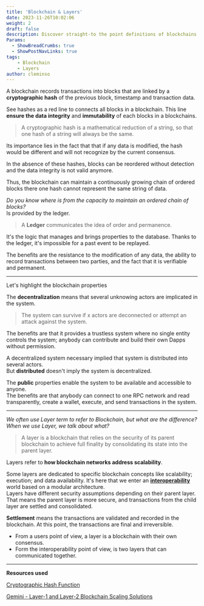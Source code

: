 ```yaml
---
title: 'Blockchain & Layers'
date: 2023-11-26T10:02:06
weight: 2
draft: false
description: Discover straight-to the point definitions of blockchains and layers.
Params:
  - ShowBreadCrumbs: true
  - ShowPostNavLinks: true
tags:
    - Blockchain
    - Layers
author: cleminso
---
```


A blockchain records transactions into blocks that are linked by a **cryptographic hash** of the previous block, timestamp and transaction data. 

See hashes as a red line to connects all blocks in a blockchain. This line **ensure the data integrity** and **immutability** of each blocks in a blockchains. 

> A cryptographic hash is a mathematical reduction of a string, so that one hash of a string will always be the same.

Its importance lies in the fact that that if any data is modified, the hash would be different and will not recognize by the current consensus.

In the absence of these hashes, blocks can be reordered without detection and the data integrity is not valid anymore.

Thus, the blockchain can maintain a continuously growing chain of ordered blocks there one hash cannot represent the same string of data.

*Do you know where is from the capacity to maintain an ordered chain of blocks?*  
Is provided by the ledger.

> A **Ledger** communicates the idea of order and permanence. 

It's the logic that manages and brings properties to the database. Thanks to the ledger, it's impossible for a past event to be replayed. 

The benefits are the resistance to the modification of any data, the ability to record transactions between two parties, and the fact that it is verifiable and permanent.

---

Let's highlight the blockchain properties

The **decentralization** means that several unknowing actors are implicated in the system. 

> The system can survive if x actors are deconnected or attempt an attack against the system. 

The benefits are that it provides a trustless system where no single entity controls the system; anybody can contribute and build their own Dapps without permission.

A decentralized system necessary implied that system is distributed into several actors.  
But **distributed** doesn't imply the system is decentralized.

The **public** properties enable the system to be available and accessible to anyone.  
The benefits are that anybody can connect to one RPC network and read transparently, create a wallet, execute, and send transactions in the system.

---

*We often use Layer term to refer to Blockchain, but what are the difference? When we use Layer, we talk about what?*

> A layer is a blockchain that relies on the security of its parent blockchain to achieve full finality by consolidating its state into the parent layer.

Layers refer to **how blockchain networks address scalability**.

Some layers are dedicated to specific blockchain concepts like scalability; execution; and data availability. It's here that we enter an [**interoperability**](https://cleminso.xyz/definitions/interoperability/) world based on a modular architecture.  
Layers have different security assumptions depending on their parent layer. That means the parent layer is more secure, and transactions from the child layer are settled and consolidated.

**Settlement** means the transactions are validated and recorded in the blockchain. At this point, the transactions are final and irreversible.

- From a users point of view, a layer is a blockchain with their own consensus.  
- Form the interoperability point of view, is two layers that can communicated together.

---

**Resources used**

[Cryptographic Hash Function](https://en.wikipedia.org/wiki/Cryptographic_hash_function)

[Gemini - Layer-1 and Layer-2 Blockchain Scaling Solutions](https://www.gemini.com/cryptopedia/blockchain-layer-2-network-layer-1-network#section-layer-1-scaling-solutions)

